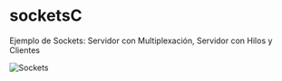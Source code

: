 # socketsC
Ejemplo de Sockets: Servidor con Multiplexación, Servidor con Hilos y Clientes

![Sockets](https://github.com/fighthawkarg/socketsC/raw/master/sockets.png)
